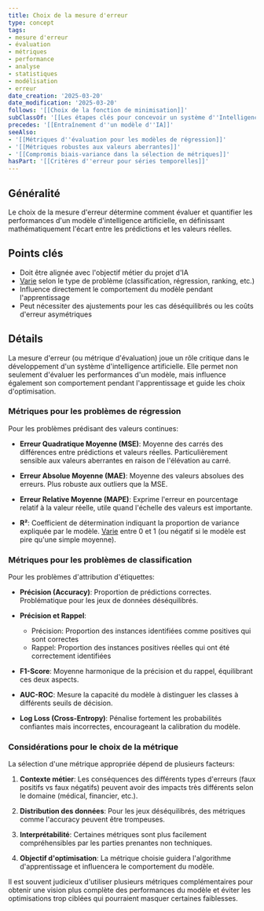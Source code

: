 ```yaml
---
title: Choix de la mesure d'erreur
type: concept
tags:
- mesure d'erreur
- évaluation
- métriques
- performance
- analyse
- statistiques
- modélisation
- erreur
date_creation: '2025-03-20'
date_modification: '2025-03-20'
follows: '[[Choix de la fonction de minimisation]]'
subClassOf: '[[Les étapes clés pour concevoir un système d''Intelligence Artificielle]]'
precedes: '[[Entraînement d''un modèle d''IA]]'
seeAlso:
- '[[Métriques d''évaluation pour les modèles de régression]]'
- '[[Métriques robustes aux valeurs aberrantes]]'
- '[[Compromis biais-variance dans la sélection de métriques]]'
hasPart: '[[Critères d''erreur pour séries temporelles]]'
---
```

## Généralité

Le choix de la mesure d'erreur détermine comment évaluer et quantifier les performances d'un modèle d'intelligence artificielle, en définissant mathématiquement l'écart entre les prédictions et les valeurs réelles.

## Points clés

- Doit être alignée avec l'objectif métier du projet d'IA
- [Varie](https://fr.wikipedia.org/wiki/Varie) selon le type de problème (classification, régression, ranking, etc.)
- Influence directement le comportement du modèle pendant l'apprentissage
- Peut nécessiter des ajustements pour les cas déséquilibrés ou les coûts d'erreur asymétriques

## Détails

La mesure d'erreur (ou métrique d'évaluation) joue un rôle critique dans le développement d'un système d'intelligence artificielle. Elle permet non seulement d'évaluer les performances d'un modèle, mais influence également son comportement pendant l'apprentissage et guide les choix d'optimisation.

### Métriques pour les problèmes de régression

Pour les problèmes prédisant des valeurs continues:

- **Erreur Quadratique Moyenne (MSE)**: Moyenne des carrés des différences entre prédictions et valeurs réelles. Particulièrement sensible aux valeurs aberrantes en raison de l'élévation au carré.
  
- **Erreur Absolue Moyenne (MAE)**: Moyenne des valeurs absolues des erreurs. Plus robuste aux outliers que la MSE.
  
- **Erreur Relative Moyenne (MAPE)**: Exprime l'erreur en pourcentage relatif à la valeur réelle, utile quand l'échelle des valeurs est importante.
  
- **R²**: Coefficient de détermination indiquant la proportion de variance expliquée par le modèle. [Varie](https://fr.wikipedia.org/wiki/Varie) entre 0 et 1 (ou négatif si le modèle est pire qu'une simple moyenne).

### Métriques pour les problèmes de classification

Pour les problèmes d'attribution d'étiquettes:

- **Précision (Accuracy)**: Proportion de prédictions correctes. Problématique pour les jeux de données déséquilibrés.
  
- **Précision et Rappel**: 
  - Précision: Proportion des instances identifiées comme positives qui sont correctes
  - Rappel: Proportion des instances positives réelles qui ont été correctement identifiées
  
- **F1-Score**: Moyenne harmonique de la précision et du rappel, équilibrant ces deux aspects.
  
- **AUC-ROC**: Mesure la capacité du modèle à distinguer les classes à différents seuils de décision.
  
- **Log Loss (Cross-Entropy)**: Pénalise fortement les probabilités confiantes mais incorrectes, encourageant la calibration du modèle.

### Considérations pour le choix de la métrique

La sélection d'une métrique appropriée dépend de plusieurs facteurs:

1. **Contexte métier**: Les conséquences des différents types d'erreurs (faux positifs vs faux négatifs) peuvent avoir des impacts très différents selon le domaine (médical, financier, etc.).

2. **Distribution des données**: Pour les jeux déséquilibrés, des métriques comme l'accuracy peuvent être trompeuses.

3. **Interprétabilité**: Certaines métriques sont plus facilement compréhensibles par les parties prenantes non techniques.

4. **Objectif d'optimisation**: La métrique choisie guidera l'algorithme d'apprentissage et influencera le comportement du modèle.

Il est souvent judicieux d'utiliser plusieurs métriques complémentaires pour obtenir une vision plus complète des performances du modèle et éviter les optimisations trop ciblées qui pourraient masquer certaines faiblesses.